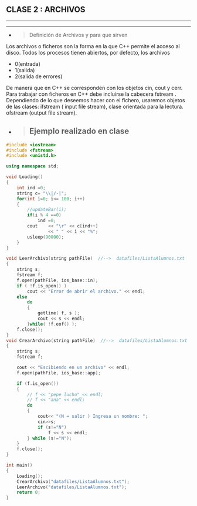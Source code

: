 ## CLASE 2 : **ARCHIVOS**
-------
 ____

 * > Definición de Archivos y para que sirven

Los archivos o ficheros son la forma en la que C++ permite el acceso al disco. Todos los procesos tienen abiertos, por defecto, los archivos 
* 0(entrada) 
* 1(salida)  
* 2(salida de errores) 

 De manera que en C++ se corresponden con los objetos cin, cout y cerr. Para trabajar con ficheros en C++ debe incluirse la cabecera fstream . Dependiendo de lo que deseemos hacer con el fichero, usaremos objetos de las clases: ifstream ( input file stream), clase orientada para la lectura. ofstream (output file stream).

 * > ## Ejemplo realizado en clase

```c++
#include <iostream>
#include <fstream>
#include <unistd.h>

using namespace std;

void Loading()
{ 
    int ind =0;
    string c= "\\|/-|"; 
    for(int i=0; i<= 100; i++)
    {   
        //updateBar(i);
        if(i % 4 ==0)
            ind =0;
        cout    << "\r" << c[ind++]   
                << " " << i << "%";
        usleep(90000);
    }
}

void LeerArchivo(string pathFile)  //-->  datafiles/ListaAlumnos.txt
{
    string s;
    fstream f;
    f.open(pathFile, ios_base::in);
    if ( !f.is_open() ) 
        cout << "Error de abrir el archivo." << endl;
    else
        do 
        {
            getline( f, s );
            cout << s << endl;
        }while( !f.eof() );
    f.close();
}
void CrearArchivo(string pathFile)  //-->  datafiles/ListaAlumnos.txt
{
    string s;
    fstream f;

    cout << "Escibiendo en un archivo" << endl;
    f.open(pathFile, ios_base::app);

    if (f.is_open())
    {
        // f << "pepe lucho" << endl;
        // f << "ana" << endl;
        do
        {
            cout<< "(N = salir ) Ingresa un nombre: ";
            cin>>s;
            if (s!="N")
                f << s << endl;
        } while (s!="N");
    }
    f.close();
}

int main()
{
    Loading();
    CrearArchivo("datafiles/ListaAlumnos.txt");
    LeerArchivo("datafiles/ListaAlumnos.txt");
    return 0;
}